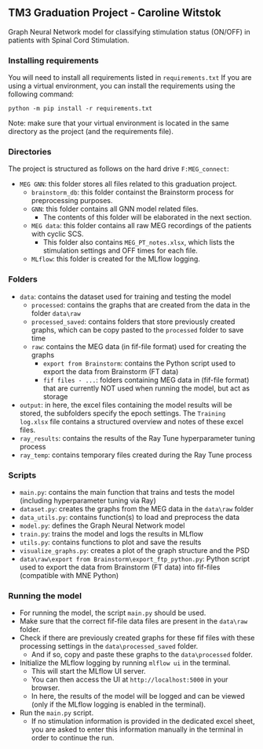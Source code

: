 ## TM3 Graduation Project - Caroline Witstok
Graph Neural Network model for classifying stimulation status (ON/OFF) in patients with Spinal Cord Stimulation.


### Installing requirements
You will need to install all requirements listed in `requirements.txt`
If you are using a virtual environment, you can install the requirements using the following command:
``` 
python -m pip install -r requirements.txt
```

Note: make sure that your virtual environment is located in the same directory as the project (and the requirements file).

### Directories
The project is structured as follows on the hard drive `F:MEG_connect`:
- `MEG GNN`: this folder stores all files related to this graduation project.
  - `brainstorm_db`: this folder containst the Brainstorm process for preprocessing purposes.
  - `GNN`: this folder contains all GNN model related files.
    - The contents of this folder will be elaborated in the next section.
  - `MEG data`: this folder contains all raw MEG recordings of the patients with cyclic SCS.
    - This folder also contains `MEG_PT_notes.xlsx`, which lists the stimulation settings and OFF times for each file.
  - `MLflow`: this folder is created for the MLflow logging.

### Folders
- `data`: contains the dataset used for training and testing the model
  - `processed`: contains the graphs that are created from the data in the folder `data\raw` 
  - `processed_saved`: contains folders that store previously created graphs, which can be copy pasted to the `processed` folder to save time
  - `raw`: contains the MEG data (in fif-file format) used for creating the graphs
    - `export from Brainstorm`: contains the Python script used to export the data from Brainstorm (FT data)
    - `fif files - ...`: folders containing MEG data in (fif-file format) that are currently NOT used when running the model, but act as storage
- `output`: in here, the excel files containing the model results will be stored, the subfolders specify the epoch settings. The `Training log.xlsx` file contains a structured overview and notes of these excel files.
- `ray_results`: contains the results of the Ray Tune hyperparameter tuning process
- `ray_temp`: contains temporary files created during the Ray Tune process


### Scripts
- `main.py`: contains the main function that trains and tests the model (including hyperparameter tuning via Ray)
- `dataset.py`: creates the graphs from the MEG data in the `data\raw` folder
- `data_utils.py`: contains function(s) to load and preprocess the data
- `model.py`: defines the Graph Neural Network model
- `train.py`: trains the model and logs the results in MLflow
- `utils.py`: contains functions to plot and save the results
- `visualize_graphs.py`: creates a plot of the graph structure and the PSD
- `data\raw\export from Brainstorm\export_ftp_python.py`: Python script used to export the data from Brainstorm (FT data) into fif-files (compatible with MNE Python)


### Running the model
* For running the model, the script `main.py` should be used.
* Make sure that the correct fif-file data files are present in the `data\raw` folder.
* Check if there are previously created graphs for these fif files with these processing settings in the `data\processed_saved` folder.
  * And if so, copy and paste these graphs to the `data\processed` folder.
* Initialize the MLflow logging by running `mlflow ui` in the terminal.
  * This will start the MLflow UI server.
  * You can then access the UI at `http://localhost:5000` in your browser.
  * In here, the results of the model will be logged and can be viewed (only if the MLflow logging is enabled in the terminal).
* Run the `main.py` script.
  * If no stimulation information is provided in the dedicated excel sheet, you are asked to enter this information manually in the terminal in order to continue the run.

